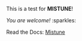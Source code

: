 <p>This is a test for <strong>MISTUNE</strong>!</p>

<p><em>You are welcome!</em> :sparkles:</p>

<p>Read the Docs: <a href="http://mistune.readthedocs.io/en/latest/">Mistune</a></p>
